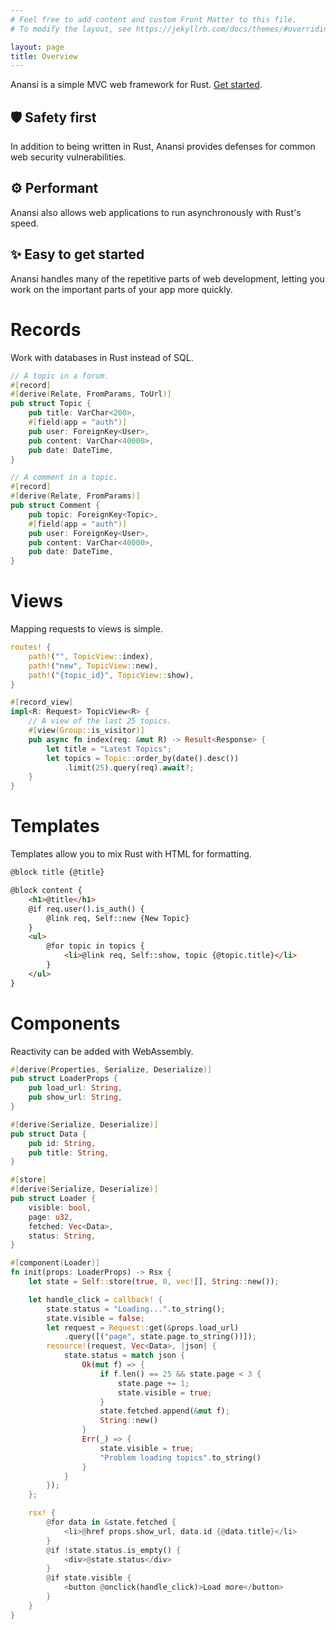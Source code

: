 ```yaml
---
# Feel free to add content and custom Front Matter to this file.
# To modify the layout, see https://jekyllrb.com/docs/themes/#overriding-theme-defaults

layout: page
title: Overview
---
```


Anansi is a simple MVC web framework for Rust. [Get started](/anansi/start).

🛡️ Safety first
---------------

In addition to being written in Rust, Anansi provides defenses for common web security vulnerabilities.

⚙️  Performant
-------------

Anansi also allows web applications to run asynchronously with Rust's speed.

✨ Easy to get started
----------------------

Anansi handles many of the repetitive parts of web development, letting you work on the important parts of your app more quickly.

Records
=======

Work with databases in Rust instead of SQL.

```rust
// A topic in a forum.
#[record]
#[derive(Relate, FromParams, ToUrl)]
pub struct Topic {
    pub title: VarChar<200>,
    #[field(app = "auth")]
    pub user: ForeignKey<User>,
    pub content: VarChar<40000>,
    pub date: DateTime,
}

// A comment in a topic.
#[record]
#[derive(Relate, FromParams)]
pub struct Comment {
    pub topic: ForeignKey<Topic>,
    #[field(app = "auth")]
    pub user: ForeignKey<User>,
    pub content: VarChar<40000>,
    pub date: DateTime,
}
```

Views
=====

Mapping requests to views is simple.

```rust
routes! {
    path!("", TopicView::index),
    path!("new", TopicView::new),
    path!("{topic_id}", TopicView::show),
}
```

```rust
#[record_view]
impl<R: Request> TopicView<R> {
    // A view of the last 25 topics.
    #[view(Group::is_visitor)]
    pub async fn index(req: &mut R) -> Result<Response> {
        let title = "Latest Topics";
        let topics = Topic::order_by(date().desc())
    	    .limit(25).query(req).await?;
    }
}
```

Templates
=========

Templates allow you to mix Rust with HTML for formatting.

```html
@block title {@title}

@block content {
    <h1>@title</h1>
    @if req.user().is_auth() {
        @link req, Self::new {New Topic}
    }
    <ul>
        @for topic in topics {
    	    <li>@link req, Self::show, topic {@topic.title}</li>
        }
    </ul>
}
```

Components
==========

Reactivity can be added with WebAssembly.

```rust
#[derive(Properties, Serialize, Deserialize)]
pub struct LoaderProps {
    pub load_url: String,
    pub show_url: String,
}

#[derive(Serialize, Deserialize)]
pub struct Data {
    pub id: String,
    pub title: String,
}

#[store]
#[derive(Serialize, Deserialize)]
pub struct Loader {
    visible: bool,
    page: u32,
    fetched: Vec<Data>,
    status: String,
}

#[component(Loader)]
fn init(props: LoaderProps) -> Rsx {
    let state = Self::store(true, 0, vec![], String::new());

    let handle_click = callback! {
        state.status = "Loading...".to_string();
        state.visible = false;
        let request = Request::get(&props.load_url)
            .query([("page", state.page.to_string())]);
        resource!(request, Vec<Data>, |json| {
            state.status = match json {
                Ok(mut f) => {
                    if f.len() == 25 && state.page < 3 {
                        state.page += 1;
                        state.visible = true;
                    }
                    state.fetched.append(&mut f);
                    String::new()
                }
                Err(_) => {
                    state.visible = true;
                    "Problem loading topics".to_string()
                }
            }
        });
    };

    rsx! {
        @for data in &state.fetched {
            <li>@href props.show_url, data.id {@data.title}</li>
        }
        @if !state.status.is_empty() {
            <div>@state.status</div>
        }
        @if state.visible {
            <button @onclick(handle_click)>Load more</button>
        }
    }
}
```
